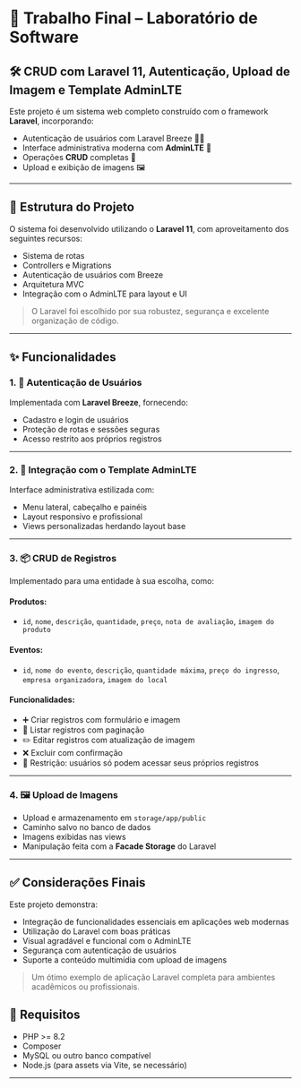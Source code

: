 # 🚀 Trabalho Final – Laboratório de Software

## 🛠️ CRUD com Laravel 11, Autenticação, Upload de Imagem e Template AdminLTE 

Este projeto é um sistema web completo construído com o framework **Laravel**, incorporando:

- Autenticação de usuários com Laravel Breeze 🧑‍💻
- Interface administrativa moderna com **AdminLTE** 🎨
- Operações **CRUD** completas 📁
- Upload e exibição de imagens 🖼️

---

## 📂 Estrutura do Projeto

O sistema foi desenvolvido utilizando o **Laravel 11**, com aproveitamento dos seguintes recursos:

- Sistema de rotas
- Controllers e Migrations
- Autenticação de usuários com Breeze
- Arquitetura MVC
- Integração com o AdminLTE para layout e UI

> O Laravel foi escolhido por sua robustez, segurança e excelente organização de código.

---

## ✨ Funcionalidades

### 1. 🔐 Autenticação de Usuários
Implementada com **Laravel Breeze**, fornecendo:

- Cadastro e login de usuários
- Proteção de rotas e sessões seguras
- Acesso restrito aos próprios registros

---

### 2. 🧩 Integração com o Template AdminLTE
Interface administrativa estilizada com:

- Menu lateral, cabeçalho e painéis
- Layout responsivo e profissional
- Views personalizadas herdando layout base

---

### 3. 📦 CRUD de Registros
Implementado para uma entidade à sua escolha, como:

#### Produtos:
- `id`, `nome`, `descrição`, `quantidade`, `preço`, `nota de avaliação`, `imagem do produto`

#### Eventos:
- `id`, `nome do evento`, `descrição`, `quantidade máxima`, `preço do ingresso`, `empresa organizadora`, `imagem do local`

#### Funcionalidades:
- ➕ Criar registros com formulário e imagem
- 📄 Listar registros com paginação
- ✏️ Editar registros com atualização de imagem
- ❌ Excluir com confirmação
- 🔐 Restrição: usuários só podem acessar seus próprios registros

---

### 4. 🖼️ Upload de Imagens
- Upload e armazenamento em `storage/app/public`
- Caminho salvo no banco de dados
- Imagens exibidas nas views
- Manipulação feita com a **Facade Storage** do Laravel

---

## ✅ Considerações Finais

Este projeto demonstra:

- Integração de funcionalidades essenciais em aplicações web modernas
- Utilização do Laravel com boas práticas
- Visual agradável e funcional com o AdminLTE
- Segurança com autenticação de usuários
- Suporte a conteúdo multimídia com upload de imagens

> Um ótimo exemplo de aplicação Laravel completa para ambientes acadêmicos ou profissionais.



## 📌 Requisitos

- PHP >= 8.2
- Composer
- MySQL ou outro banco compatível
- Node.js (para assets via Vite, se necessário)

---

